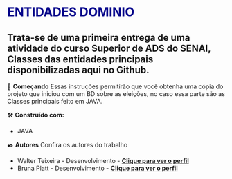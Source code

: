 <h1 style="color: darkblue">ENTIDADES DOMINIO</h1>

<h2>Trata-se de uma primeira entrega de uma atividade do curso Superior de ADS do SENAI, Classes das entidades principais disponibilizadas aqui no Github.</h2>

🚀 <strong>Começando</strong>
Essas instruções permitirão que você obtenha uma cópia do projeto que iniciou com um BD sobre as eleições, no caso essa parte são as Classes principais feito em JAVA.

🛠️ <strong>Construído com:</strong>
<ul>
  <li>JAVA</li>
</ul>

✒️ <strong>Autores</strong>
Confira os autores do trabalho

<ul>
<li>Walter Teixeira - Desenvolvimento - <a href="https://github.com/brunaplatt"><strong>Clique para ver o perfil</strong></a></li>
<li>Bruna Platt - Desenvolvimento - <a href="https://github.com/walterteixeira"><strong>Clique para ver o perfil</strong></a></li>
</ul>

